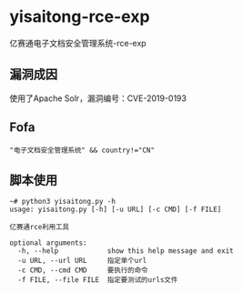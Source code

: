 # yisaitong-rce-exp
亿赛通电子文档安全管理系统-rce-exp

## 漏洞成因
使用了Apache Solr，漏洞编号：CVE-2019-0193

## Fofa
```
"电子文档安全管理系统" && country!="CN"
```

## 脚本使用
```shell
~# python3 yisaitong.py -h
usage: yisaitong.py [-h] [-u URL] [-c CMD] [-f FILE]

亿赛通rce利用工具

optional arguments:
  -h, --help            show this help message and exit
  -u URL, --url URL     指定单个url
  -c CMD, --cmd CMD     要执行的命令
  -f FILE, --file FILE  指定要测试的urls文件
```
